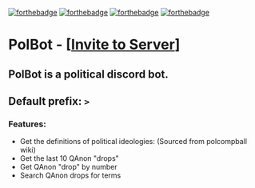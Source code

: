 [![forthebadge](https://forthebadge.com/images/badges/contains-technical-debt.svg)](https://forthebadge.com)
[![forthebadge](https://forthebadge.com/images/badges/made-with-python.svg)](https://forthebadge.com)
[![forthebadge](https://forthebadge.com/images/badges/you-didnt-ask-for-this.svg)](https://forthebadge.com)
[![forthebadge](https://forthebadge.com/images/badges/built-with-love.svg)](https://forthebadge.com)

# PolBot - \[[Invite to Server](https://discord.com/oauth2/authorize?client_id=749709794838970409&scope=bot&permissions=1073802304)\]

## PolBot is a political discord bot.
## Default prefix: `>`

### Features:
 - Get the definitions of political ideologies: (Sourced from polcompball wiki)
 - Get the last 10 QAnon "drops"
 - Get QAnon "drop" by number
 - Search QAnon drops for terms
